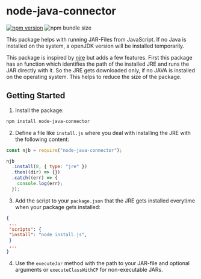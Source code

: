 # node-java-connector

[![npm version](https://badge.fury.io/js/node-java-connector.svg)](https://badge.fury.io/js/node-java-connector)
![npm bundle size](https://img.shields.io/bundlephobia/minzip/node-java-connector)

This package helps with running JAR-Files from JavaScript.
If no Java is installed on the system, a openJDK version will be installed temporarily.

This package is inspired by [njre](https://github.com/raftario/njre) but adds a few features.
First this package has an function which identifies the path of the installed JRE and runs the JAR directly with it. So the JRE gets downloaded only, if no JAVA is installed on the operating system.
This helps to reduce the size of the package.

## Getting Started

1. Install the package:

```sh
npm install node-java-connector
```

2. Define a file like `install.js` where you deal with installing the JRE with the following content:

```js
const njb = require("node-java-connector");

njb
  .install(8, { type: "jre" })
  .then((dir) => {})
  .catch((err) => {
    console.log(err);
  });
```

3. Add the script to your `package.json` that the JRE gets installed everytime when your package gets installed:

```json
{
 ...
 "scripts": {
 "install": "node install.js",
 }
 ...
}
```

4. Use the `executeJar` method with the path to your JAR-file and optional arguments or `executeClassWithCP` for non-executable JARs.
